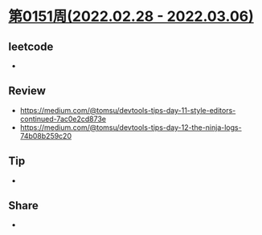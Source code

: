 # [第0151周(2022.02.28 - 2022.03.06)](https://github.com/vjudge/ARTS/blob/master/2022/第0151周.md)

## leetcode
*


## Review
* https://medium.com/@tomsu/devtools-tips-day-11-style-editors-continued-7ac0e2cd873e
* https://medium.com/@tomsu/devtools-tips-day-12-the-ninja-logs-74b08b259c20


## Tip
*


## Share
*
